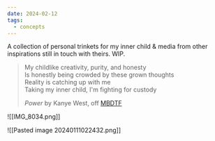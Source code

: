 ```yaml
---
date: 2024-02-12
tags:
  - concepts
---
```

A collection of personal trinkets for my inner child & media from other inspirations still in touch with theirs. WIP.

> My childlike creativity, purity, and honesty  
> Is honestly being crowded by these grown thoughts  
> Reality is catching up with me  
> Taking my inner child, I'm fighting for custody
> 
> *Power* by Kanye West, off [MBDTF](https://genius.com/54655)

![[IMG_8034.png]]

![[Pasted image 20240111022432.png]]


